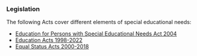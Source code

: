 ###  **Legislation**

The following Acts cover different elements of special educational needs:

  * [ Education for Persons with Special Educational Needs Act 2004 ](https://www.irishstatutebook.ie/eli/2004/act/30/enacted/en/html)
  * [ Education Acts 1998-2022 ](https://www.irishstatutebook.ie/eli/1998/act/51/enacted/en/html)
  * [ Equal Status Acts 2000-2018 ](https://www.irishstatutebook.ie/eli/2000/act/8/enacted/en/html)
